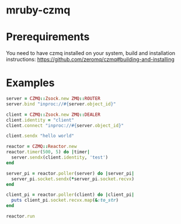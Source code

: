 ﻿# mruby-czmq

Prerequirements
===============
You need to have czmq installed on your system, build and installation instructions: https://github.com/zeromq/czmq#building-and-installing

Examples
========

```ruby
server = CZMQ::Zsock.new ZMQ::ROUTER
server.bind "inproc://#{server.object_id}"

client = CZMQ::Zsock.new ZMQ::DEALER
client.identity = "client"
client.connect "inproc://#{server.object_id}"

client.sendx "hello world"

reactor = CZMQ::Reactor.new
reactor.timer(500, 5) do |timer|
  server.sendx(client.identity, 'test')
end

server_pi = reactor.poller(server) do |server_pi|
  server_pi.socket.sendx(*server_pi.socket.recvx)
end

client_pi = reactor.poller(client) do |client_pi|
  puts client_pi.socket.recvx.map(&:to_str)
end

reactor.run

```
